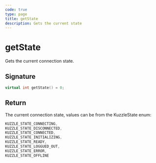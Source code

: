 ```yaml
---
code: true
type: page
title: getState
description: Gets the current state
---
```


# getState

Gets the current connection state.

## Signature

```cpp
virtual int getState() = 0;
```

## Return

The current connection state, values can be from the KuzzleState enum:

```cpp
KUZZLE_STATE_CONNECTING,
KUZZLE_STATE_DISCONNECTED,
KUZZLE_STATE_CONNECTED,
KUZZLE_STATE_INITIALIZING,
KUZZLE_STATE_READY,
KUZZLE_STATE_LOGGUED_OUT,
KUZZLE_STATE_ERROR,
KUZZLE_STATE_OFFLINE
```
